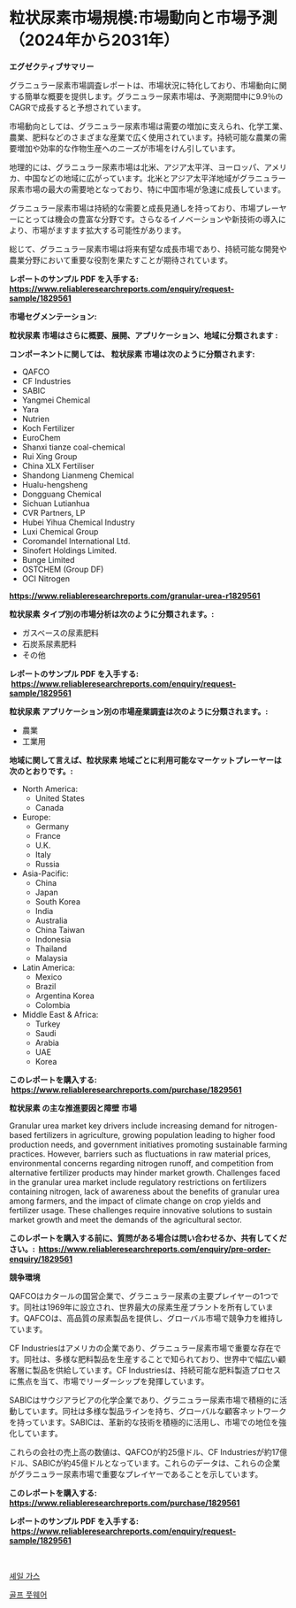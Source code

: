 <p><h1>粒状尿素市場規模:市場動向と市場予測（2024年から2031年）</h1></p><p><strong>エグゼクティブサマリー</strong></p>
<p><p>グラニュラー尿素市場調査レポートは、市場状況に特化しており、市場動向に関する簡単な概要を提供します。グラニュラー尿素市場は、予測期間中に9.9％のCAGRで成長すると予想されています。</p><p>市場動向としては、グラニュラー尿素市場は需要の増加に支えられ、化学工業、農業、肥料などのさまざまな産業で広く使用されています。持続可能な農業の需要増加や効率的な作物生産へのニーズが市場をけん引しています。</p><p>地理的には、グラニュラー尿素市場は北米、アジア太平洋、ヨーロッパ、アメリカ、中国などの地域に広がっています。北米とアジア太平洋地域がグラニュラー尿素市場の最大の需要地となっており、特に中国市場が急速に成長しています。</p><p>グラニュラー尿素市場は持続的な需要と成長見通しを持っており、市場プレーヤーにとっては機会の豊富な分野です。さらなるイノベーションや新技術の導入により、市場がますます拡大する可能性があります。</p><p>総じて、グラニュラー尿素市場は将来有望な成長市場であり、持続可能な開発や農業分野において重要な役割を果たすことが期待されています。</p></p>
<p><strong>レポートのサンプル PDF を入手する: <a href="https://www.reliableresearchreports.com/enquiry/request-sample/1829561">https://www.reliableresearchreports.com/enquiry/request-sample/1829561</a></strong></p>
<p><strong>市場セグメンテーション:</strong></p>
<p><strong> 粒状尿素 市場はさらに概要、展開、アプリケーション、地域に分類されます :</strong></p>
<p><strong>コンポーネントに関しては、 粒状尿素 市場は次のように分類されます: &nbsp;</strong></p>
<p><ul><li>QAFCO</li><li>CF Industries</li><li>SABIC</li><li>Yangmei Chemical</li><li>Yara</li><li>Nutrien</li><li>Koch Fertilizer</li><li>EuroChem</li><li>Shanxi tianze coal-chemical</li><li>Rui Xing Group</li><li>China XLX Fertiliser</li><li>Shandong Lianmeng Chemical</li><li>Hualu-hengsheng</li><li>Dongguang Chemical</li><li>Sichuan Lutianhua</li><li>CVR Partners, LP</li><li>Hubei Yihua Chemical Industry</li><li>Luxi Chemical Group</li><li>Coromandel International Ltd.</li><li>Sinofert Holdings Limited.</li><li>Bunge Limited</li><li>OSTCHEM (Group DF)</li><li>OCI Nitrogen</li></ul></p>
<p><strong><a href="https://www.reliableresearchreports.com/granular-urea-r1829561">https://www.reliableresearchreports.com/granular-urea-r1829561</a></strong></p>
<p><strong> 粒状尿素 タイプ別の市場分析は次のように分類されます。:</strong></p>
<p><ul><li>ガスベースの尿素肥料</li><li>石炭系尿素肥料</li><li>その他</li></ul></p>
<p><strong>レポートのサンプル PDF を入手する: &nbsp;<a href="https://www.reliableresearchreports.com/enquiry/request-sample/1829561">https://www.reliableresearchreports.com/enquiry/request-sample/1829561</a></strong></p>
<p><strong> 粒状尿素 アプリケーション別の市場産業調査は次のように分類されます。:</strong></p>
<p><ul><li>農業</li><li>工業用</li></ul></p>
<p><strong>地域に関して言えば、粒状尿素 地域ごとに利用可能なマーケットプレーヤーは次のとおりです。:</strong></p>
<p><ul>
    <li>
        North America:
        <ul>
            <li>United States</li>
            <li>Canada</li>
        </ul>
    </li>
    <li>
        Europe:
        <ul>
            <li>Germany</li>
            <li>France</li>
            <li>U.K.</li>
            <li>Italy</li>
            <li>Russia</li>
        </ul>
    </li>
    <li>
        Asia-Pacific:
        <ul>
            <li>China</li>
            <li>Japan</li>
            <li>South Korea</li>
            <li>India</li>
            <li>Australia</li>
            <li>China Taiwan</li>
            <li>Indonesia</li>
            <li>Thailand</li>
            <li>Malaysia</li>
        </ul>
    </li>
    <li>
        Latin America:
        <ul>
            <li>Mexico</li>
            <li>Brazil</li>
            <li>Argentina Korea</li>
            <li>Colombia</li>
        </ul>
    </li>
    <li>
        Middle East & Africa:
        <ul>
            <li>Turkey</li>
            <li>Saudi</li>
            <li>Arabia</li>
            <li>UAE</li>
            <li>Korea</li>
        </ul>
    </li>
    </ul></p>
<p><strong>このレポートを購入する: &nbsp;<a href="https://www.reliableresearchreports.com/purchase/1829561">https://www.reliableresearchreports.com/purchase/1829561</a></strong></p>
<p><strong>粒状尿素 の主な推進要因と障壁 市場</strong></p>
<p><p>Granular urea market key drivers include increasing demand for nitrogen-based fertilizers in agriculture, growing population leading to higher food production needs, and government initiatives promoting sustainable farming practices. However, barriers such as fluctuations in raw material prices, environmental concerns regarding nitrogen runoff, and competition from alternative fertilizer products may hinder market growth. Challenges faced in the granular urea market include regulatory restrictions on fertilizers containing nitrogen, lack of awareness about the benefits of granular urea among farmers, and the impact of climate change on crop yields and fertilizer usage. These challenges require innovative solutions to sustain market growth and meet the demands of the agricultural sector.</p></p>
<p><strong>このレポートを購入する前に、質問がある場合は問い合わせるか、共有してください。:&nbsp; <a href="https://www.reliableresearchreports.com/enquiry/pre-order-enquiry/1829561">https://www.reliableresearchreports.com/enquiry/pre-order-enquiry/1829561</a></strong></p>
<p><strong>競争環境</strong></p>
<p><p>QAFCOはカタールの国営企業で、グラニュラー尿素の主要プレイヤーの1つです。同社は1969年に設立され、世界最大の尿素生産プラントを所有しています。QAFCOは、高品質の尿素製品を提供し、グローバル市場で競争力を維持しています。</p><p>CF Industriesはアメリカの企業であり、グラニュラー尿素市場で重要な存在です。同社は、多様な肥料製品を生産することで知られており、世界中で幅広い顧客層に製品を供給しています。CF Industriesは、持続可能な肥料製造プロセスに焦点を当て、市場でリーダーシップを発揮しています。</p><p>SABICはサウジアラビアの化学企業であり、グラニュラー尿素市場で積極的に活動しています。同社は多様な製品ラインを持ち、グローバルな顧客ネットワークを持っています。SABICは、革新的な技術を積極的に活用し、市場での地位を強化しています。</p><p>これらの会社の売上高の数値は、QAFCOが約25億ドル、CF Industriesが約17億ドル、SABICが約45億ドルとなっています。これらのデータは、これらの企業がグラニュラー尿素市場で重要なプレイヤーであることを示しています。</p></p>
<p><strong>このレポートを購入する: &nbsp; <a href="https://www.reliableresearchreports.com/purchase/1829561">https://www.reliableresearchreports.com/purchase/1829561</a></strong></p>
<p><strong>レポートのサンプル PDF を入手する: &nbsp;<a href="https://www.reliableresearchreports.com/enquiry/request-sample/1829561">https://www.reliableresearchreports.com/enquiry/request-sample/1829561</a></strong><strong></strong></p>
<p>&nbsp;</p>
<p><p><a href="https://medium.com/@genius6587678/%ED%98%84%EC%9E%A5-%EA%B0%80%EC%8A%A4-%EC%8B%9C%EC%9E%A5-%EC%A0%84%EB%A7%9D-%EC%82%B0%EC%97%85-%EA%B0%9C%EC%9A%94-%EB%B0%8F-%EC%98%88%EC%B8%A1-2024%EB%85%84%EB%B6%80%ED%84%B0-2031%EB%85%84%EA%B9%8C%EC%A7%80-0514275b37d3">셰일 가스</a></p><p><a href="https://medium.com/@fly879567/%EA%B3%A8%ED%94%84-%EC%8B%A0%EB%B0%9C-%EC%8B%9C%EC%9E%A5-%EA%B7%9C%EB%AA%A8-cagr-%ED%8A%B8%EB%A0%8C%EB%93%9C-2024-2030-6a9f941a9ab7">골프 풋웨어</a></p></p>